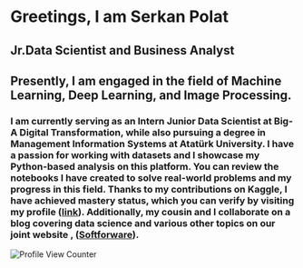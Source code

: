 Greetings, I am Serkan Polat
=============================

Jr.Data Scientist and Business Analyst
------------------------------------
Presently, I am engaged in the field of Machine Learning, Deep Learning, and Image Processing.
------------------------------------
### I am currently serving as an Intern Junior Data Scientist at Big-A Digital Transformation, while also pursuing a degree in Management Information Systems at Atatürk University. I have a passion for working with datasets and I showcase my Python-based analysis on this platform. You can review the notebooks I have created to solve real-world problems and my progress in this field. Thanks to my contributions on Kaggle, I have achieved mastery status, which you can verify by visiting my profile ([link](https://www.kaggle.com/serkanp)). Additionally, my cousin and I collaborate on a blog covering data science and various other topics on our joint website , ([Softforware](https://softforware.tech/)).

![Profile View Counter](https://komarev.com/ghpvc/?username=serkannpolatt)












